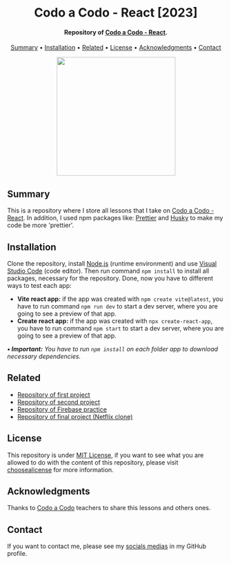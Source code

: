 <h1 align="center">
    Codo a Codo - React [2023]
</h1>

<h4 align="center">
    Repository of <a href="https://inscripcionesagencia.bue.edu.ar/codoacodo" target="_blank">Codo a Codo - React<a>.
</h4>

<p align="center">
    <a href="#----summary">Summary</a> •
    <a href="#----installation">Installation</a> •
    <a href="#----related">Related</a> •
    <a href="#----license">License</a> •
    <a href="#----acknowledgments">Acknowledgments</a> •
    <a href="#----contact">Contact</a>
</p>

<p align="center">
    <img src="https://user-images.githubusercontent.com/88015479/211222910-7982af62-ec63-48b5-acfc-7b38895a9dbe.png" width="275">
</p>

<h2>
    Summary
</h2>
<p>
    This is a repository where I store all lessons that I take on <a href="https://inscripcionesagencia.bue.edu.ar/codoacodo" target="_blank">Codo a Codo - React<a>. In addition, I used npm packages like: <a href="https://prettier.io/" target="_blank">Prettier</a> and <a href="https://github.com/typicode/husky" target="_blank">Husky</a> to make my code be more 'prettier'.
</p>

<h2>
    Installation
</h2>
<p>
    Clone the repository, install <a href="https://nodejs.org/es/" target="_blank">Node.js</a> (runtime environment) and use <a href="https://code.visualstudio.com/" target="_blank">Visual Studio Code</a> (code editor). Then run command <code>npm install</code> to install all packages, necessary for the repository. Done, now you have to different ways to test each app:
    <ul>
        <li>
            <strong>Vite react app:</strong> if the app was created with <code>npm create vite@latest</code>, you have to run command <code>npm run dev</code> to start a dev server, where you are going to see a preview of that app.
        </li>
        <li>
            <strong>Create react app:</strong> if the app was created with <code>npx create-react-app</code>, you have to run command <code>npm start</code> to start a dev server, where you are going to see a preview of that app.
        </li>
    </ul>
</p>

<p>
    <i>
        <strong>• Important:</strong>
        You have to run <code>npm install</code> on each folder app to download necessary dependencies.
    </i>
</p>

<h2>
    Related
</h2>
<p>
    <ul>    
        <li>
            <a href="https://github.com/hozlucas28/Codo-Codo-React-Project-01-2023" target="_blank">Repository of first project</a>
        </li>
        <li>
            <a href="https://github.com/hozlucas28/Codo-Codo-React-Project-02-2023" target="_blank">Repository of second project</a>
        </li>
        <li>
            <a href="https://github.com/hozlucas28/Codo-Codo-React-Firebase-Practice-2023" target="_blank">Repository of Firebase practice</a>
        </li>
        <li>
            <a href="https://github.com/hozlucas28/Codo-Codo-React-Flix-Clone-2023" target="_blank">Repository of final project (Netflix clone)</a>
        </li>
    </ul>
</p>

<h2>
    License
</h2>
<p>
    This repository is under <a href="./LICENSE" target="_blank">MIT License</a>, if you want to see what you are allowed to do with the content of this repository, please visit <a href="https://choosealicense.com/licenses/" target="_blank">choosealicense</a> for more information.
</p>

<h2>
    Acknowledgments
</h2>
<p>
    Thanks to <a href="https://inscripcionesagencia.bue.edu.ar/codoacodo" target="_blank">Codo a Codo</a> teachers to share this lessons and others ones.
</p>

<h2>
    Contact
</h1>
<p>
    If you want to contact me, please see my <a href="https://github.com/hozlucas28" target="_blank">socials medias</a> in my GitHub profile.
</p>
